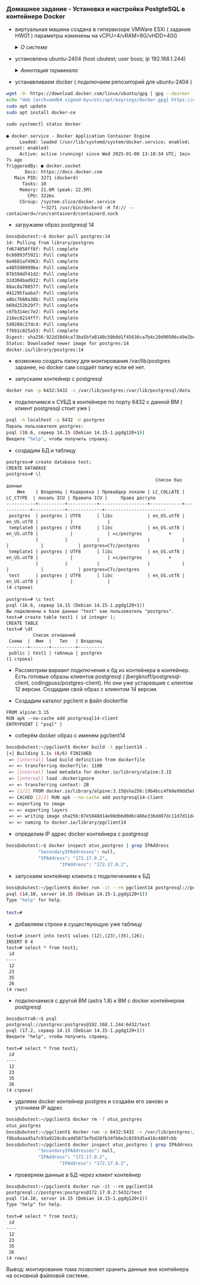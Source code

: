 ### Домашнее задание - Установка и настройка PostgteSQL в контейнере Docker

- виртуальная машина создана  в гипервизоре VMWare ESXi ( задание HW01 )
  параметры изменены на vCPU=4/vRAM=8G/vHDD=40G
  <details><summary><i> О системе</i></summary>
    <img src=../Images/hw-02-01.jpg alt='Параметры ВМ'>
  </details>
- установлена  ubuntu-2404 (host ubutest; user boss; ip 192.168.1.244)
  <details><summary><i> Аннотация терминала </i></summary>
  
        Welcome to Ubuntu 24.04.1 LTS (GNU/Linux 6.8.0-49-generic x86_64)

         * Documentation:  https://help.ubuntu.com
         * Management:     https://landscape.canonical.com
         * Support:        https://ubuntu.com/pro

         System information as of Ср 08 янв 2025 08:58:29 UTC

          System load:  0.0                Processes:              228
          Usage of /:   18.6% of 38.04GB   Users logged in:        0
          Memory usage: 4%                 IPv4 address for ens34: 192.168.1.244
          Swap usage:   0%
  </details>      

- устанавливаем docker ( подключаем репозиторий для ubuntu-2404 )

```bash
wget -O- https://download.docker.com/linux/ubuntu/gpg | gpg --dearmor | sudo tee /etc/apt/keyrings/docker.gpg > /dev/null
echo "deb [arch=amd64 signed-by=/etc/apt/keyrings/docker.gpg] https://download.docker.com/linux/ubuntu noble stable"| sudo tee /etc/apt/sources.list.d/docker.list > /dev/null
sudo apt update
sudo apt install docker-ce
```

```
sudo systemctl status docker

● docker.service - Docker Application Container Engine
     Loaded: loaded (/usr/lib/systemd/system/docker.service; enabled; preset: enabled)
     Active: active (running) since Wed 2025-01-08 13:10:34 UTC; 1min 7s ago
TriggeredBy: ● docker.socket
       Docs: https://docs.docker.com
   Main PID: 3271 (dockerd)
      Tasks: 10
     Memory: 21.6M (peak: 22.5M)
        CPU: 322ms
     CGroup: /system.slice/docker.service
             └─3271 /usr/bin/dockerd -H fd:// --containerd=/run/containerd/containerd.sock
```

- загружаем образ postgresql 14

```bash
boss@ubutest:~$ docker pull postgres:14
14: Pulling from library/postgres
fd674058ff8f: Pull complete
6c60893f5921: Pull complete
6e4681af4963: Pull complete
e485590999ba: Pull complete
07b594df41d2: Pull complete
32d304bad922: Pull complete
88ac8a708577: Pull complete
d41295faaba7: Pull complete
a8bc7b60a38b: Pull complete
b69d252b29f7: Pull complete
c6fb314ec7e2: Pull complete
216ec0214ff7: Pull complete
5d9289c27dc4: Pull complete
ff6b1c025a53: Pull complete
Digest: sha256:922d38d4ca73ba5bfa8140c50b0d1f45636ca7b4c20d90506c49e2be2d7911f5
Status: Downloaded newer image for postgres:14
docker.io/library/postgres:14
```

- возможно создать папку для монтирования /var/lib/postgres  заранее, но docker сам создаёт папку если её нет.

- запускаем контейнер с postgresql

```bash
docker run -p 6432:5432 -v /var/lib/postgres:/var/lib/postgresql/data -e POSTGRES_PASSWORD=postgres -d --name otus_postgres postgres:14
```

- подключимся к СУБД в контейнере по порту 6432 с данной ВМ ( клиент postgresql стоит уже )

```bash
psql -h localhost -p 6432 -U postgres
Пароль пользователя postgres:
psql (16.6, сервер 14.15 (Debian 14.15-1.pgdg120+1))
Введите "help", чтобы получить справку.
```

- создадим БД и таблицу

```
postgres=# create database test;
CREATE DATABASE
postgres=# \l
                                                        Список баз данных
    Имя    | Владелец | Кодировка | Провайдер локали | LC_COLLATE |  LC_CTYPE  | локаль ICU | Правила ICU |     Права доступа
-----------+----------+-----------+------------------+------------+------------+------------+-------------+-----------------------
 postgres  | postgres | UTF8      | libc             | en_US.utf8 | en_US.utf8 |            |             |
 template0 | postgres | UTF8      | libc             | en_US.utf8 | en_US.utf8 |            |             | =c/postgres          +
           |          |           |                  |            |            |            |             | postgres=CTc/postgres
 template1 | postgres | UTF8      | libc             | en_US.utf8 | en_US.utf8 |            |             | =c/postgres          +
           |          |           |                  |            |            |            |             | postgres=CTc/postgres
 test      | postgres | UTF8      | libc             | en_US.utf8 | en_US.utf8 |            |             |
(4 строки)

postgres=# \c test
psql (16.6, сервер 14.15 (Debian 14.15-1.pgdg120+1))
Вы подключены к базе данных "test" как пользователь "postgres".
test=# create table test1 ( id integer );
CREATE TABLE
test=# \dt
          Список отношений
 Схема  |  Имя  |   Тип   | Владелец
--------+-------+---------+----------
 public | test1 | таблица | postgres
(1 строка)
```

- Рассмотрим вариант подключения к бд из контейнера в контейнер. 
Есть готовые образы клиентов postgresql ( jbergknoff/postgresql-client, codingpuss/postgres-client).
Но они уже устаревшие с клентом 12 версии.
Создадим свой образ с клиентом 14 версии.

- Создадим каталог pgclient и файл dockerfile

```
FROM alpine:3.15
RUN apk --no-cache add postgresql14-client
ENTRYPOINT [ "psql" ]
```

- соберём docker образ с именем pgclient14

```bash
boss@ubutest:~/pgclient$ docker build -t pgclient14 .
[+] Building 1.1s (6/6) FINISHED                                                                                                                    docker:default
 => [internal] load build definition from dockerfile                                                                                                          0.0s
 => => transferring dockerfile: 118B                                                                                                                          0.0s
 => [internal] load metadata for docker.io/library/alpine:3.15                                                                                                1.1s
 => [internal] load .dockerignore                                                                                                                             0.0s
 => => transferring context: 2B                                                                                                                               0.0s
 => [1/2] FROM docker.io/library/alpine:3.15@sha256:19b4bcc4f60e99dd5ebdca0cbce22c503bbcff197549d7e19dab4f22254dc864                                          0.0s
 => CACHED [2/2] RUN apk --no-cache add postgresql14-client                                                                                                   0.0s
 => exporting to image                                                                                                                                        0.0s
 => => exporting layers                                                                                                                                       0.0s
 => => writing image sha256:07e5848d14e98db6d0d6c486e336dd87dc11d7d11d408e16797a73f90d83ec7a                                                                  0.0s
 => => naming to docker.io/library/pgclient14  
```

- определим IP адрес docker контейнера с postgresql

```bash
boss@ubutest:~$ docker inspect otus_postgres | grep IPAddress
            "SecondaryIPAddresses": null,
            "IPAddress": "172.17.0.2",
                    "IPAddress": "172.17.0.2",
```

- запускаем контейнер клиента с подключением к БД

```bash
boss@ubutest:~/pgclient$ docker run -it --rm pgclient14 postgresql://postgres:postgres@172.17.0.2:5432/test
psql (14.10, server 14.15 (Debian 14.15-1.pgdg120+1))
Type "help" for help.

test=#
```

- добавляем строки в существующую уже таблицу

```
test=# insert into test1 values (12),(23),(35),(26);
INSERT 0 4
test=# select * from test1;
 id
----
 12
 23
 35
 26
(4 rows)
```

- подключаемся с другой ВМ (astra 1.8)  к ВМ с docker контейнером postgresql

```
boss@astra8:~$ psql postgresql://postgres:postgres@192.168.1.244:6432/test
psql (17.2, сервер 14.15 (Debian 14.15-1.pgdg120+1))
Введите "help", чтобы получить справку.

test=# select * from test1;
 id
----
 12
 23
 35
 26
(4 строки)
```

- удаляем docker контейнер postgres и создаём его заново и уточняем IP адрес

```bash
boss@ubutest:~/pgclient$ docker rm -f otus_postgres
otus_postgres
boss@ubutest:~/pgclient$ docker run -p 6432:5432 -v /var/lib/postgres:/var/lib/postgresql/data -e POSTGRES_PASSWORD=postgres -d --name otus_postgres postgres:14
f8ba9aaa45a7c93a9228c8cadd5073efbd28fb34fb6e2c0293d5a416c488fcbb
boss@ubutest:~/pgclient$ docker inspect otus_postgres | grep IPAddress
            "SecondaryIPAddresses": null,
            "IPAddress": "172.17.0.2",
                    "IPAddress": "172.17.0.2",
``` 

- проверяем данные в БД через клиент контейнер

```
boss@ubutest:~/pgclient$ docker run -it --rm pgclient14 postgresql://postgres:postgres@172.17.0.2:5432/test
psql (14.10, server 14.15 (Debian 14.15-1.pgdg120+1))
Type "help" for help.

test=# select * from test1;
 id
----
 12
 23
 35
 26
(4 rows)
```

Вывод: монтирование тома позволяет хранить данные вне контейнера на основной файловой системе.